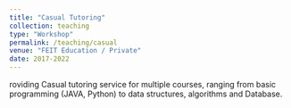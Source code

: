 ```yaml
---
title: "Casual Tutoring"
collection: teaching
type: "Workshop"
permalink: /teaching/casual
venue: "FEIT Education / Private"
date: 2017-2022
---
```


roviding Casual tutoring service for multiple courses, ranging from basic programming (JAVA, Python) to data structures, algorithms and Database.

